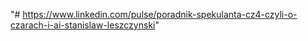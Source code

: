 "# https://www.linkedin.com/pulse/poradnik-spekulanta-cz4-czyli-o-czarach-i-ai-stanislaw-leszczynski" 
